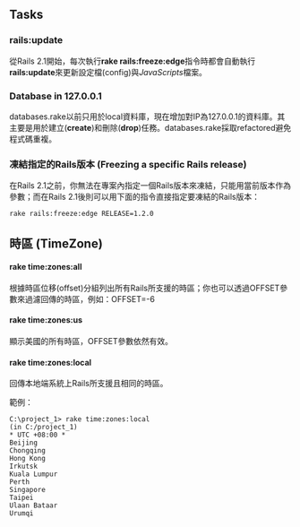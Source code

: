 ## Tasks

### rails:update

從Rails 2.1開始，每次執行**rake rails:freeze:edge**指令時都會自動執行**rails:update**來更新設定檔(config)與*JavaScripts*檔案。

### Database in 127.0.0.1

databases.rake以前只用於local資料庫，現在增加對IP為127.0.0.1的資料庫。其主要是用於建立(**create**)和刪除(**drop**)任務。databases.rake採取refactored避免程式碼重複。

### 凍結指定的Rails版本 (Freezing a specific Rails release)

在Rails 2.1之前，你無法在專案內指定一個Rails版本來凍結，只能用當前版本作為參數；而在Rails 2.1後則可以用下面的指令直接指定要凍結的Rails版本：

	rake rails:freeze:edge RELEASE=1.2.0

## 時區 (TimeZone)

#### rake time:zones:all

根據時區位移(offset)分組列出所有Rails所支援的時區；你也可以透過OFFSET參數來過濾回傳的時區，例如：OFFSET=-6

#### rake time:zones:us

顯示美國的所有時區，OFFSET參數依然有效。

#### rake time:zones:local

回傳本地端系統上Rails所支援且相同的時區。

範例：

	C:\project_1> rake time:zones:local
	(in C:/project_1)
	* UTC +08:00 *
    Beijing
    Chongqing
    Hong Kong
    Irkutsk
    Kuala Lumpur
    Perth
    Singapore
    Taipei
    Ulaan Bataar
    Urumqi